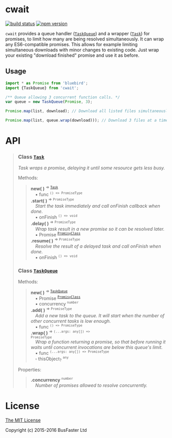 cwait
=====

[![build status](https://travis-ci.org/charto/cwait.svg?branch=master)](http://travis-ci.org/charto/cwait)
[![npm version](https://img.shields.io/npm/v/cwait.svg)](https://www.npmjs.com/package/cwait)

`cwait` provides a queue handler ([`TaskQueue`](#api-TaskQueue)) and a wrapper ([`Task`](#api-Task)) for promises,
to limit how many are being resolved simultaneously. It can wrap any ES6-compatible promises.
This allows for example limiting simultaneous downloads with minor changes to existing code.
Just wrap your existing "download finished" promise and use it as before.

Usage
-----

```typescript
import * as Promise from 'bluebird';
import {TaskQueue} from 'cwait';

/** Queue allowing 3 concurrent function calls. */
var queue = new TaskQueue(Promise, 3);

Promise.map(list, download); // Download all listed files simultaneously.

Promise.map(list, queue.wrap(download))); // Download 3 files at a time.
```

API
===

>
> <a name="api-Task"></a>
> ### Class [`Task`](#api-Task)
> <em>Task wraps a promise, delaying it until some resource gets less busy.</em>  
>  
> Methods:  
> > **new( )** <sup>&rArr; <code>[Task](#api-Task)</code></sup>  
> > &emsp;&#x25aa; func <sup><code>() => PromiseType</code></sup>  
> > **.start( )** <sup>&rArr; <code>PromiseType</code></sup>  
> > &emsp;<em>Start the task immediately and call onFinish callback when done.</em>  
> > &emsp;&#x25aa; onFinish <sup><code>() => void</code></sup>  
> > **.delay( )** <sup>&rArr; <code>PromiseType</code></sup>  
> > &emsp;<em>Wrap task result in a new promise so it can be resolved later.</em>  
> > &emsp;&#x25aa; Promise <sup><code>[PromisyClass](#api-PromisyClass)</code></sup>  
> > **.resume( )** <sup>&rArr; <code>PromiseType</code></sup>  
> > &emsp;<em>Resolve the result of a delayed task and call onFinish when done.</em>  
> > &emsp;&#x25aa; onFinish <sup><code>() => void</code></sup>  
>
> <a name="api-TaskQueue"></a>
> ### Class [`TaskQueue`](#api-TaskQueue)
>  
> Methods:  
> > **new( )** <sup>&rArr; <code>[TaskQueue](#api-TaskQueue)</code></sup>  
> > &emsp;&#x25aa; Promise <sup><code>[PromisyClass](#api-PromisyClass)</code></sup>  
> > &emsp;&#x25aa; concurrency <sup><code>number</code></sup>  
> > **.add( )** <sup>&rArr; <code>PromiseType</code></sup>  
> > &emsp;<em>Add a new task to the queue.
It will start when the number of other concurrent tasks is low enough.</em>  
> > &emsp;&#x25aa; func <sup><code>() => PromiseType</code></sup>  
> > **.wrap( )** <sup>&rArr; <code>(...args: any[]) => PromiseType</code></sup>  
> > &emsp;<em>Wrap a function returning a promise, so that before running
it waits until concurrent invocations are below this queue's limit.</em>  
> > &emsp;&#x25aa; func <sup><code>(...args: any[]) => PromiseType</code></sup>  
> > &emsp;&#x25ab; thisObject<sub>?</sub> <sup><code>any</code></sup>  
>  
> Properties:  
> > **.concurrency** <sup><code>number</code></sup>  
> > &emsp;<em>Number of promises allowed to resolve concurrently.</em>  

License
=======

[The MIT License](https://raw.githubusercontent.com/charto/cwait/master/LICENSE)

Copyright (c) 2015-2016 BusFaster Ltd
